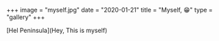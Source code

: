 +++
image = "myself.jpg"
date = "2020-01-21"
title = "Myself, 😁"
type = "gallery"
+++

[Hel Peninsula](Hey, This is myself)